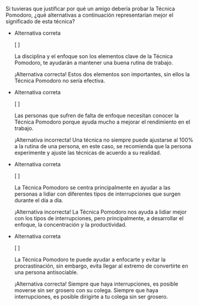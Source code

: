 Si tuvieras que justificar por qué un amigo debería probar la Técnica Pomodoro, ¿qué alternativas a continuación representarían mejor el significado de esta técnica?

- Alternativa correta
    
    [ ] 
    
    La disciplina y el enfoque son los elementos clave de la Técnica Pomodoro, te ayudarán a mantener una buena rutina de trabajo.
    
    ¡Alternativa correcta! Estos dos elementos son importantes, sin ellos la Técnica Pomodoro no sería efectiva.
    
- Alternativa correta
    
    [ ] 
    
    Las personas que sufren de falta de enfoque necesitan conocer la Técnica Pomodoro porque ayuda mucho a mejorar el rendimiento en el trabajo.
    
    ¡Alternativa incorrecta! Una técnica no siempre puede ajustarse al 100% a la rutina de una persona, en este caso, se recomienda que la persona experimente y ajuste las técnicas de acuerdo a su realidad.
    
- Alternativa correta
    
    [ ] 
    
    La Técnica Pomodoro se centra principalmente en ayudar a las personas a lidiar con diferentes tipos de interrupciones que surgen durante el día a día.
    
    ¡Alternativa incorrecta! La Técnica Pomodoro nos ayuda a lidiar mejor con los tipos de interrupciones, pero principalmente, a desarrollar el enfoque, la concentración y la productividad.
    
- Alternativa correta
    
    [ ] 
    
    La Técnica Pomodoro te puede ayudar a enfocarte y evitar la procrastinación, sin embargo, evita llegar al extremo de convertirte en una persona antisociable.
    
    ¡Alternativa correcta! Siempre que haya interrupciones, es posible moverse sin ser grosero con su colega. Siempre que haya interrupciones, es posible dirigirte a tu colega sin ser grosero.